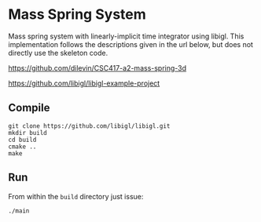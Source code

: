 # Mass Spring System

Mass spring system with linearly-implicit time integrator using libigl.
This implementation follows the descriptions given in the url below, but does not directly use the skeleton code.

https://github.com/dilevin/CSC417-a2-mass-spring-3d

https://github.com/libigl/libigl-example-project

## Compile

    git clone https://github.com/libigl/libigl.git
    mkdir build
    cd build
    cmake ..
    make

## Run

From within the `build` directory just issue:

    ./main
